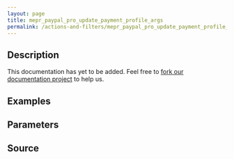 ```yaml
---
layout: page
title: mepr_paypal_pro_update_payment_profile_args
permalink: /actions-and-filters/mepr_paypal_pro_update_payment_profile_args/
---
```


## Description

This documentation has yet to be added. Feel free to [fork our documentation project](https://github.com/caseproof/memberpress-docs) to help us.

## Examples


## Parameters


## Source


